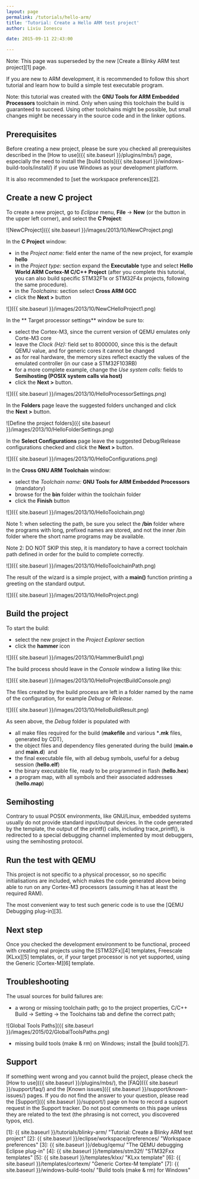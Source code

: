 ```yaml
---
layout: page
permalink: /tutorials/hello-arm/
title: 'Tutorial: Create a Hello ARM test project'
author: Liviu Ionescu

date: 2015-09-11 22:43:00

---
```


Note: This page was superseded by the new [Create a Blinky ARM test project][1] page.

If you are new to ARM development, it is recommended to follow this short tutorial and learn how to build a simple test executable program.

Note: this tutorial was created with the **GNU Tools for ARM Embedded Processors** toolchain in mind. Only when using this toolchain the build is guaranteed to succeed. Using other toolchains might be possible, but small changes might be necessary in the source code and in the linker options.


## Prerequisites

Before creating a new project, please be sure you checked all prerequisites described in the [How to use]({{ site.baseurl }}/plugins/mbs/) page, especially the need to install the [build tools]({{ site.baseurl }}/windows-build-tools/install/) if you use Windows as your development platform.

It is also recommended to [set the workspace preferences][2].

## Create a new C project

To create a new project, go to *Eclipse* menu, **File** → **New** (or the button in the upper left corner), and select the **C Project**:

![NewCProject]({{ site.baseurl }}/images/2013/10/NewCProject.png)

In the **C Project** window:

* in the *Project name:* field enter the name of the new project, for example **hello**
* in the *Project type:* section expand the **Executable** type and select **Hello World ARM Cortex-M C/C++ Project** (after you complete this tutorial, you can also build specific STM32F1x or STM32F4x projects, following the same procedure).
* in the *Toolchains:* section select **Cross ARM GCC**
* click the **Next >** button

![]({{ site.baseurl }}/images/2013/10/NewCHelloProject1.png)

In the ** Target processor settings** window be sure to:

* select the Cortex-M3, since the current version of QEMU emulates only Corte-M3 core
* leave the *Clock (Hz):* field set to 8000000, since this is the default QEMU value, and for generic cores it cannot be changed
* as for real hardware, the memory sizes reflect exactly the values of the emulated controller (in our case a STM32F103RB)
* for a more complete example, change the *Use system calls:* fields to **Semihosting (POSIX system calls via host)**
* click the **Next >** button.

![]({{ site.baseurl }}/images/2013/10/HelloProcessorSettings.png)

In the **Folders** page leave the suggested folders unchanged and click the **Next >** button.

![Define the project folders]({{ site.baseurl }}/images/2013/10/HelloFolderSettings.png)

In the **Select Configurations** page leave the suggested Debug/Release configurations checked and click the **Next >** button.

![]({{ site.baseurl }}/images/2013/10/HelloConfigurations.png)

In the **Cross GNU ARM Toolchain** window:

* select the *Toolchain name:* **GNU Tools for ARM Embedded Processors** (mandatory)
* browse for the **bin** folder within the toolchain folder
* click the **Finish** button

![]({{ site.baseurl }}/images/2013/10/HelloToolchain.png)

Note 1: when selecting the path, be sure you select the **/bin** folder where the programs with long, prefixed names are stored, and not the inner /bin folder where the short name programs may be available.

Note 2: DO NOT SKIP this step, it is mandatory to have a correct toolchain path defined in order for the build to complete correctly.

![]({{ site.baseurl }}/images/2013/10/HelloToolchainPath.png)

The result of the wizard is a simple project, with a **main()** function printing a greeting on the standard output.

![]({{ site.baseurl }}/images/2013/10/HelloProject.png)

## Build the project

To start the build:

* select the new project in the *Project Explorer* section
* click the **hammer** icon

![]({{ site.baseurl }}/images/2013/10/HammerBuild1.png)

The build process should leave in the *Console* window a listing like this:

![]({{ site.baseurl }}/images/2013/10/HelloProjectBuildConsole.png)

The files created by the build process are left in a folder named by the name of the configuration, for example *Debug* or *Release*.

![]({{ site.baseurl }}/images/2013/10/HelloBuildResult.png)

As seen above, the *Debug* folder is populated with

* all make files required for the build (**makefile** and various ***.mk** files, generated by CDT),
* the object files and dependency files generated during the build (**main.o** and **main.d**)  and
* the final executable file, with all debug symbols, useful for a debug session (**hello.elf**)
* the binary executable file, ready to be programmed in flash (**hello.hex**)
* a program map, with all symbols and their associated addresses (**hello.map**)

## Semihosting

Contrary to usual POSIX environments, like GNU/Linux, embedded systems usually do not provide standard input/output devices. In the code generated by the template, the output of the printf() calls, including trace_printf(), is redirected to a special debugging channel implemented by most debuggers, using the semihosting protocol.

## Run the test with QEMU

This project is not specific to a physical processor, so no specific initialisations are included, which makes the code generated above being able to run on any Cortex-M3 processors (assuming it has at least the required RAM).

The most convenient way to test such generic code is to use the [QEMU Debugging plug-in][3].

## Next step

Once you checked the development environment to be functional, proceed with creating real projects using the [STM32Fx][4] templates, Freescale [KLxx][5] templates, or, if your target processor is not yet supported, using the Generic [Cortex-M][6] template.

## Troubleshooting

The usual sources for build failures are:

* a wrong or missing toolchain path; go to the project properties, C/C++ Build → Setting → the Toolchains tab and define the correct path;

![Global Tools Paths]({{ site.baseurl }}/images/2015/02/GlobalToolsPaths.png)

* missing build tools (make & rm) on Windows; install the [build tools][7].

## Support

If something went wrong and you cannot build the project, please check the [How to use]({{ site.baseurl }}/plugins/mbs/), the [FAQ]({{ site.baseurl }}/support/faq/) and the [Known issues]({{ site.baseurl }}/support/known-issues/) pages. If you do not find the answer to your question, please read the [Support]({{ site.baseurl }}/support/) page on how to record a support request in the Support tracker. Do not post comments on this page unless they are related to the text (the phrasing is not correct, you discovered typos, etc).

 [1]: {{ site.baseurl }}/tutorials/blinky-arm/ "Tutorial: Create a Blinky ARM test project"
 [2]: {{ site.baseurl }}/eclipse/workspace/preferences/ "Workspace preferences"
 [3]: {{ site.baseurl }}/debug/qemu/ "The QEMU debugging Eclipse plug-in"
 [4]: {{ site.baseurl }}/templates/stm32f/ "STM32Fxx templates"
 [5]: {{ site.baseurl }}/templates/klxx/ "KLxx template"
 [6]: {{ site.baseurl }}/templates/cortexm/ "Generic Cortex-M template"
 [7]: {{ site.baseurl }}/windows-build-tools/ "Build tools (make & rm) for Windows"
